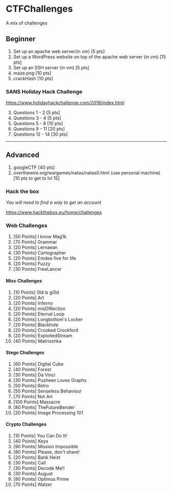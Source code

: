# CTFChallenges
A mix of challenges

## Beginner

1. Set up an apache web server(in vm) [5 pts]
2. Set up a WordPress website on top of the apache web server (in vm) [15 pts]
3. Set up an SSH server (in vm) [5 pts]
3. maze.png [10 pts]
4. crackHash [10 pts]


###  SANS Holiday Hack Challenge
https://www.holidayhackchallenge.com/2018/index.html

3. Questions 1 - 2 [5 pts]
4. Questions 3 - 4 [5 pts]
5. Questions 5 - 8 [10 pts]
6. Questions 9 - 11 [20 pts]
7. Questions 12 - 14 [30 pts]

-----
## Advanced 

1. googleCTF [40 pts]
2. overthewire.org/wargames/natas/natas0.html (use personal machine) [10 pts to get to lvl 15]

### Hack the box

*You will need to find a way to get an account*

https://www.hackthebox.eu/home/challenges

### Web Challenges
1. [50 Points] I know Mag1k
2. [70 Points] Grammar
3. [20 Points] Lernaean
4. [30 Points] Cartographer
5. [20 Points] Emdee five for life 
6. [20 Points] Fuzzy
7. [30 Points] FreeLancer

#### Misc Challenges

1.  [10 Points] 0ld is g0ld 
2.  [20 Points] Art 
3.  [20 Points] Inferno 
4.  [20 Points] misDIRection 
5.  [20 Points] Eternal Loop 
6.  [20 Points] Longbottom's Locker 
7.  [20 Points] Blackhole 
8.  [20 Points] Crooked Crockford 
9.  [20 Points] ExploitedStream 
10. [40 Points] Matrioshka 

#### Stego Challenges
1.  [60 Points] Digital Cube
2.  [40 Points] Forest
3.  [30 Points] Da Vinci
4.  [30 Points] Pusheen Loves Graphs
5.  [50 Points] Retro
6.  [50 Points] Senseless Behaviour
7.  [70 Points] Not Art
8.  [100 Points] Massacre
9.  [80 Points] TheFutureBender
10. [20 Points] Image Processing 101


#### Crypto Challenges
1.  [10 Points] You Can Do It!
2.  [40 Points] Keys
3.  [90 Points] Mission Impossible
4.  [80 Points] Please, don't share! 
5.  [20 Points] Bank Heist
6.  [30 Points] Call
7.  [30 Points] Decode Me!!
8.  [30 Points] August 
9.  [80 Points] Optimus Prime
10. [70 Points] Walzer 

